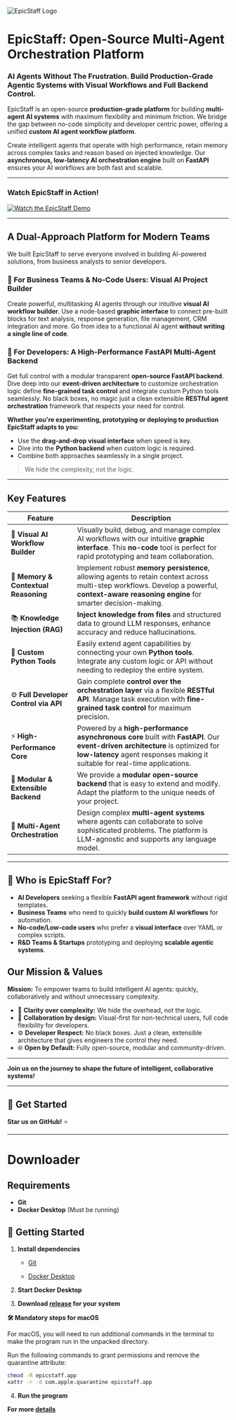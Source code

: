 ![EpicStaff Logo](logo.png)

# EpicStaff: Open-Source Multi-Agent Orchestration Platform

### AI Agents Without The Frustration. Build Production-Grade Agentic Systems with Visual Workflows and Full Backend Control.

EpicStaff is an open-source **production-grade platform** for building **multi-agent AI systems** with maximum flexibility and minimum friction. We bridge the gap between no-code simplicity and developer centric power, offering a unified **custom AI agent workflow platform**.

Create intelligent agents that operate with high performance, retain memory across complex tasks and reason based on injected knowledge. Our **asynchronous, low-latency AI orchestration engine** built on **FastAPI** ensures your AI workflows are both fast and scalable.

---

### Watch EpicStaff in Action!

[![Watch the EpicStaff Demo](http.googleusercontent.com/youtube.com/8)](http.googleusercontent.com/youtube.com/7)

---

## A Dual-Approach Platform for Modern Teams

We built EpicStaff to serve everyone involved in building AI-powered solutions, from business analysts to senior developers.

### 🔹 For Business Teams & No-Code Users: Visual AI Project Builder

Create powerful, multitasking AI agents through our intuitive **visual AI workflow builder**. Use a node-based **graphic interface** to connect pre-built blocks for text analysis, response generation, file management, CRM integration and more. Go from idea to a functional AI agent **without writing a single line of code**.

### 🔹 For Developers: A High-Performance FastAPI Multi-Agent Backend

Get full control with a modular transparent **open-source FastAPI backend**. Dive deep into our **event-driven architecture** to customize orchestration logic define **fine-grained task control** and integrate custom Python tools seamlessly. No black boxes, no magic just a clean extensible **RESTful agent orchestration** framework that respects your need for control.

**Whether you're experimenting, prototyping or deploying to production EpicStaff adapts to you:**
* Use the **drag-and-drop visual interface** when speed is key.
* Dive into the **Python backend** when custom logic is required.
* Combine both approaches seamlessly in a single project.

> We hide the complexity, not the logic.

---

## Key Features

| Feature                        | Description                                                                                                                                                                                                   |
| ------------------------------ | ------------------------------------------------------------------------------------------------------------------------------------------------------------------------------------------------------------- |
| 🧩 **Visual AI Workflow Builder** | Visually build, debug, and manage complex AI workflows with our intuitive **graphic interface**. This **no-code** tool is perfect for rapid prototyping and team collaboration.                                 |
| 🧠 **Memory & Contextual Reasoning** | Implement robust **memory persistence**, allowing agents to retain context across multi-step workflows. Develop a powerful, **context-aware reasoning engine** for smarter decision-making.                   |
| 📚 **Knowledge Injection (RAG)** | **Inject knowledge from files** and structured data to ground LLM responses, enhance accuracy and reduce hallucinations.                                                                                    |
| 🐍 **Custom Python Tools** | Easily extend agent capabilities by connecting your own **Python tools**. Integrate any custom logic or API without needing to redeploy the entire system.                                                     |
| ⚙️ **Full Developer Control via API** | Gain complete **control over the orchestration layer** via a flexible **RESTful API**. Manage task execution with **fine-grained task control** for maximum precision.                                     |
| ⚡ **High-Performance Core** | Powered by a **high-performance asynchronous core** built with **FastAPI**. Our **event-driven architecture** is optimized for **low-latency** agent responses making it suitable for real-time applications. |
| 🧱 **Modular & Extensible Backend** | We provide a **modular open-source backend** that is easy to extend and modify. Adapt the platform to the unique needs of your project.                                                               |
| 🤖 **Multi-Agent Orchestration** | Design complex **multi-agent systems** where agents can collaborate to solve sophisticated problems. The platform is LLM-agnostic and supports any language model.                                          |


---

## 🎯 Who is EpicStaff For?

* **AI Developers** seeking a flexible **FastAPI agent framework** without rigid templates.
* **Business Teams** who need to quickly **build custom AI workflows** for automation.
* **No-code/Low-code users** who prefer a **visual interface** over YAML or complex scripts.
* **R&D Teams & Startups** prototyping and deploying **scalable agentic systems**.

## Our Mission & Values

**Mission:** To empower teams to build intelligent AI agents: quickly, collaboratively and without unnecessary complexity.

* 💎 **Clarity over complexity:** We hide the overhead, not the logic.
* 🤝 **Collaboration by design:** Visual-first for non-technical users, full code flexibility for developers.
* ⚙️ **Developer Respect:** No black boxes. Just a clean, extensible architecture that gives engineers the control they need.
* 🌐 **Open by Default:** Fully open-source, modular and community-driven.

---
**Join us on the journey to shape the future of intelligent, collaborative systems!**

---

## 🚀 Get Started

**Star us on GitHub!** ⭐

---

# Downloader

## Requirements
- **Git**  
- **Docker Desktop** (Must be running)

## 🚀 Getting Started

1. **Install dependencies**  
   - [Git](https://git-scm.com/downloads)  

   - [Docker Desktop](https://www.docker.com/products/docker-desktop/)

2. **Start Docker Desktop**

3. **Download [release](https://github.com/EpicStaff/EpicStaff/releases) for your system**  

**🛠️ Mandatory steps for macOS**

For macOS, you will need to run additional commands in the terminal to make the program run in the unpacked directory.

Run the following commands to grant permissions and remove the quarantine attribute:

```bash
chmod -R epicstaff.app 
xattr -r -d com.apple.quarantine epicstaff.app
```

4. **Run the program**
 
**For more [details](https://github.com/EpicStaff/EpicStaff/blob/main/docs/docs.pdf)**
